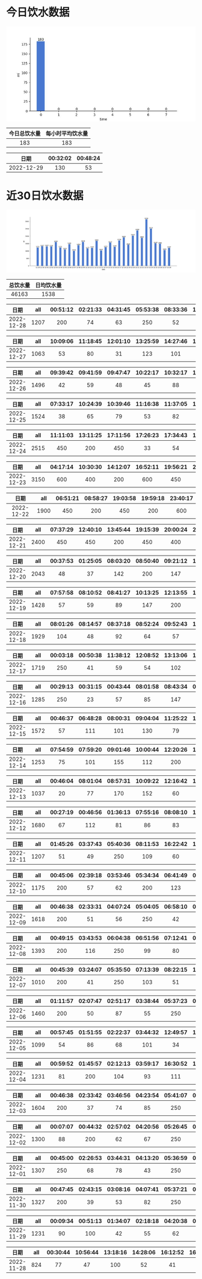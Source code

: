 # 今日饮水数据

<div align=center>
<img src="today.jpg" style="zoom: 100%;" />

| 今日总饮水量 | 每小时平均饮水量 |
| :----: | :----: |
| 183 | 183 |
</div>

| 日期 | 00:32:02 | 00:48:24 |
| :----: | :----: | :----: |
| 2022-12-29 | 130 | 53 |

# 近30日饮水数据

<div align=center>
<img src="30.jpg"style="zoom: 100%;" />

| 总饮水量 | 日均饮水量 |
| :----: | :----: |
| 46163 | 1538 |
</div>

| 日期 | all | 00:51:12 | 02:21:33 | 04:31:45 | 05:53:38 | 08:33:36 | 16:30:17 | 17:44:14 | 18:32:36 | 19:00:07 | 19:20:14 | 20:24:00 | 22:34:43 | 23:03:03 | 23:42:38 |
| :----: | :----: | :----: | :----: | :----: | :----: | :----: | :----: | :----: | :----: | :----: | :----: | :----: | :----: | :----: | :----: |
| 2022-12-28 | 1207 | 200 | 74 | 63 | 250 | 52 | 90 | 46 | 14 | 55 | 62 | 33 | 136 | 58 | 74 |

| 日期 | all | 10:09:06 | 11:18:45 | 12:01:10 | 13:25:59 | 14:27:46 | 14:43:08 | 14:55:12 | 15:29:39 | 20:01:41 | 20:25:26 | 20:44:07 | 22:20:06 |
| :----: | :----: | :----: | :----: | :----: | :----: | :----: | :----: | :----: | :----: | :----: | :----: | :----: | :----: |
| 2022-12-27 | 1063 | 53 | 80 | 31 | 123 | 101 | 62 | 43 | 62 | 200 | 116 | 113 | 79 |

| 日期 | all | 09:39:42 | 09:41:59 | 09:47:47 | 10:22:17 | 10:32:17 | 10:58:59 | 11:30:10 | 11:51:34 | 11:55:48 | 12:25:27 | 13:07:18 | 13:24:34 | 17:47:28 | 18:02:15 | 18:18:51 | 19:30:16 | 19:36:16 | 19:48:17 | 20:02:30 | 20:45:22 | 20:49:34 | 21:10:06 | 22:07:38 | 22:48:33 | 22:54:23 |
| :----: | :----: | :----: | :----: | :----: | :----: | :----: | :----: | :----: | :----: | :----: | :----: | :----: | :----: | :----: | :----: | :----: | :----: | :----: | :----: | :----: | :----: | :----: | :----: | :----: | :----: | :----: |
| 2022-12-26 | 1496 | 42 | 59 | 48 | 45 | 88 | 69 | 42 | 18 | 29 | 200 | 58 | 56 | 85 | 50 | 20 | 55 | 64 | 72 | 110 | 46 | 41 | 60 | 31 | 44 | 64 |

| 日期 | all | 07:33:17 | 10:24:39 | 10:39:46 | 11:16:38 | 11:37:05 | 12:41:47 | 13:18:58 | 14:12:17 | 15:24:38 | 15:32:22 | 15:36:33 | 16:38:19 | 16:53:15 | 17:55:28 | 18:14:31 | 18:33:58 | 19:23:03 | 19:59:55 | 20:10:25 | 20:25:14 | 21:29:52 | 21:31:51 | 22:20:41 | 22:35:34 |
| :----: | :----: | :----: | :----: | :----: | :----: | :----: | :----: | :----: | :----: | :----: | :----: | :----: | :----: | :----: | :----: | :----: | :----: | :----: | :----: | :----: | :----: | :----: | :----: | :----: | :----: |
| 2022-12-25 | 1524 | 38 | 65 | 79 | 53 | 82 | 101 | 34 | 78 | 61 | 37 | 16 | 72 | 27 | 42 | 55 | 67 | 200 | 89 | 75 | 73 | 82 | 20 | 51 | 27 |

| 日期 | all | 11:11:03 | 13:11:25 | 17:11:56 | 17:26:23 | 17:34:43 | 17:39:42 | 17:48:52 | 18:10:21 | 18:12:42 | 18:26:57 | 18:33:57 | 18:39:56 | 18:49:23 | 18:51:39 | 19:03:26 | 19:08:35 | 19:58:06 | 20:09:14 | 20:13:03 | 20:25:32 | 20:32:41 | 20:40:57 | 20:44:56 | 20:51:25 | 20:55:32 | 21:03:57 | 21:10:02 | 21:28:31 | 21:44:42 | 21:52:52 | 22:21:15 |
| :----: | :----: | :----: | :----: | :----: | :----: | :----: | :----: | :----: | :----: | :----: | :----: | :----: | :----: | :----: | :----: | :----: | :----: | :----: | :----: | :----: | :----: | :----: | :----: | :----: | :----: | :----: | :----: | :----: | :----: | :----: | :----: | :----: |
| 2022-12-24 | 2515 | 450 | 200 | 450 | 33 | 54 | 9 | 94 | 11 | 24 | 41 | 55 | 33 | 59 | 50 | 18 | 51 | 200 | 26 | 58 | 60 | 40 | 49 | 44 | 37 | 61 | 89 | 37 | 47 | 69 | 31 | 35 |

| 日期 | all | 04:17:14 | 10:30:30 | 14:12:07 | 16:52:11 | 19:56:21 | 20:33:04 | 22:11:35 |
| :----: | :----: | :----: | :----: | :----: | :----: | :----: | :----: | :----: |
| 2022-12-23 | 3150 | 600 | 400 | 200 | 600 | 450 | 450 | 450 |

| 日期 | all | 06:51:21 | 08:58:27 | 19:03:58 | 19:59:18 | 23:40:17 |
| :----: | :----: | :----: | :----: | :----: | :----: | :----: |
| 2022-12-22 | 1900 | 450 | 200 | 450 | 200 | 600 |

| 日期 | all | 07:37:29 | 12:40:10 | 13:45:44 | 19:15:39 | 20:00:24 | 20:21:06 |
| :----: | :----: | :----: | :----: | :----: | :----: | :----: | :----: |
| 2022-12-21 | 2400 | 450 | 450 | 200 | 450 | 400 | 450 |

| 日期 | all | 00:37:53 | 01:25:05 | 08:03:20 | 08:50:40 | 09:21:12 | 10:27:31 | 11:31:44 | 12:23:06 | 13:32:36 | 15:07:03 | 15:22:22 | 19:26:53 | 19:27:53 | 19:29:13 | 19:31:01 | 19:35:41 | 19:39:31 | 19:45:19 | 20:18:56 | 20:29:36 | 20:33:36 | 20:38:33 | 20:45:31 | 20:54:30 |
| :----: | :----: | :----: | :----: | :----: | :----: | :----: | :----: | :----: | :----: | :----: | :----: | :----: | :----: | :----: | :----: | :----: | :----: | :----: | :----: | :----: | :----: | :----: | :----: | :----: | :----: |
| 2022-12-20 | 2043 | 48 | 37 | 142 | 200 | 147 | 99 | 76 | 200 | 111 | 103 | 73 | 60 | 38 | 33 | 56 | 35 | 44 | 27 | 233 | 45 | 77 | 89 | 55 | 15 |

| 日期 | all | 07:57:58 | 08:10:52 | 08:41:27 | 10:13:25 | 12:13:55 | 13:00:18 | 14:59:55 | 15:27:21 | 16:49:06 | 17:17:12 | 18:20:40 | 19:16:36 | 20:16:47 | 21:49:07 | 23:09:26 |
| :----: | :----: | :----: | :----: | :----: | :----: | :----: | :----: | :----: | :----: | :----: | :----: | :----: | :----: | :----: | :----: | :----: |
| 2022-12-19 | 1428 | 57 | 59 | 89 | 147 | 200 | 81 | 76 | 79 | 57 | 200 | 110 | 72 | 91 | 50 | 60 |

| 日期 | all | 08:01:26 | 08:14:57 | 08:37:18 | 08:52:24 | 09:52:43 | 10:57:46 | 12:41:27 | 14:28:51 | 17:14:56 | 17:44:23 | 18:36:28 | 19:38:42 | 20:15:32 | 20:44:19 | 21:36:44 | 22:46:38 | 23:33:06 |
| :----: | :----: | :----: | :----: | :----: | :----: | :----: | :----: | :----: | :----: | :----: | :----: | :----: | :----: | :----: | :----: | :----: | :----: | :----: |
| 2022-12-18 | 1929 | 104 | 48 | 92 | 64 | 57 | 79 | 200 | 400 | 200 | 76 | 75 | 45 | 85 | 95 | 250 | 28 | 31 |

| 日期 | all | 00:03:18 | 00:50:38 | 11:38:12 | 12:08:52 | 13:13:06 | 14:07:58 | 14:17:02 | 14:35:02 | 17:18:02 | 17:57:20 | 18:12:05 | 18:33:41 | 19:20:32 | 20:11:45 | 20:27:56 | 21:18:51 | 21:51:56 | 22:43:10 | 23:48:44 |
| :----: | :----: | :----: | :----: | :----: | :----: | :----: | :----: | :----: | :----: | :----: | :----: | :----: | :----: | :----: | :----: | :----: | :----: | :----: | :----: | :----: |
| 2022-12-17 | 1719 | 250 | 41 | 59 | 54 | 102 | 146 | 73 | 61 | 29 | 61 | 450 | 32 | 42 | 35 | 44 | 51 | 69 | 94 | 26 |

| 日期 | all | 00:29:13 | 00:31:15 | 00:43:44 | 08:01:58 | 08:43:34 | 09:44:08 | 10:23:42 | 13:05:52 | 13:06:24 | 15:21:21 | 16:37:38 | 18:07:54 | 23:30:09 |
| :----: | :----: | :----: | :----: | :----: | :----: | :----: | :----: | :----: | :----: | :----: | :----: | :----: | :----: | :----: |
| 2022-12-16 | 1285 | 250 | 23 | 57 | 85 | 147 | 104 | 95 | 200 | 61 | 90 | 53 | 67 | 53 |

| 日期 | all | 00:46:37 | 06:48:28 | 08:00:31 | 09:04:04 | 11:25:22 | 12:24:40 | 13:27:41 | 14:19:43 | 15:24:13 | 17:14:35 | 18:35:08 | 20:10:26 | 20:45:08 | 21:38:30 |
| :----: | :----: | :----: | :----: | :----: | :----: | :----: | :----: | :----: | :----: | :----: | :----: | :----: | :----: | :----: | :----: |
| 2022-12-15 | 1572 | 57 | 111 | 101 | 130 | 79 | 200 | 121 | 74 | 102 | 200 | 41 | 91 | 65 | 200 |

| 日期 | all | 07:54:59 | 07:59:20 | 09:01:46 | 10:00:44 | 12:20:26 | 13:01:20 | 16:36:36 | 19:27:35 | 20:41:59 | 22:41:20 |
| :----: | :----: | :----: | :----: | :----: | :----: | :----: | :----: | :----: | :----: | :----: | :----: |
| 2022-12-14 | 1253 | 75 | 101 | 155 | 112 | 200 | 96 | 78 | 111 | 75 | 250 |

| 日期 | all | 00:46:04 | 08:01:04 | 08:57:31 | 10:09:22 | 12:16:42 | 13:04:32 | 15:12:25 | 16:59:31 | 18:33:33 | 19:17:14 | 20:20:30 | 20:59:53 | 23:52:22 |
| :----: | :----: | :----: | :----: | :----: | :----: | :----: | :----: | :----: | :----: | :----: | :----: | :----: | :----: | :----: |
| 2022-12-13 | 1037 | 20 | 77 | 170 | 152 | 60 | 67 | 72 | 72 | 77 | 87 | 74 | 66 | 43 |

| 日期 | all | 00:27:19 | 00:46:56 | 01:36:13 | 07:55:16 | 08:08:10 | 10:00:51 | 11:29:45 | 12:14:15 | 13:02:48 | 15:12:14 | 17:19:07 | 17:33:44 | 21:17:04 | 22:55:59 | 23:32:13 |
| :----: | :----: | :----: | :----: | :----: | :----: | :----: | :----: | :----: | :----: | :----: | :----: | :----: | :----: | :----: | :----: | :----: |
| 2022-12-12 | 1680 | 67 | 112 | 81 | 86 | 83 | 59 | 105 | 200 | 122 | 64 | 200 | 78 | 250 | 84 | 89 |

| 日期 | all | 01:45:26 | 03:37:43 | 05:40:36 | 08:11:53 | 16:22:42 | 17:28:22 | 18:07:18 | 19:01:18 | 20:32:58 | 20:54:22 | 22:18:07 | 23:05:54 | 23:36:14 |
| :----: | :----: | :----: | :----: | :----: | :----: | :----: | :----: | :----: | :----: | :----: | :----: | :----: | :----: | :----: |
| 2022-12-11 | 1207 | 51 | 49 | 250 | 109 | 60 | 41 | 84 | 300 | 45 | 29 | 44 | 96 | 49 |

| 日期 | all | 00:45:06 | 02:39:18 | 03:53:46 | 05:34:34 | 06:41:49 | 08:23:36 | 17:34:21 | 18:34:43 | 18:47:32 | 20:20:58 | 23:21:12 |
| :----: | :----: | :----: | :----: | :----: | :----: | :----: | :----: | :----: | :----: | :----: | :----: | :----: |
| 2022-12-10 | 1175 | 200 | 57 | 62 | 200 | 123 | 49 | 59 | 200 | 84 | 88 | 53 |

| 日期 | all | 00:46:38 | 02:33:31 | 04:07:24 | 05:04:05 | 06:58:10 | 07:49:28 | 08:10:27 | 08:40:25 | 09:19:01 | 09:50:18 | 11:24:45 | 12:24:31 | 14:50:15 | 20:33:36 | 22:34:10 |
| :----: | :----: | :----: | :----: | :----: | :----: | :----: | :----: | :----: | :----: | :----: | :----: | :----: | :----: | :----: | :----: | :----: |
| 2022-12-09 | 1618 | 200 | 51 | 56 | 250 | 42 | 39 | 52 | 57 | 45 | 85 | 150 | 65 | 67 | 59 | 400 |

| 日期 | all | 00:49:15 | 03:43:53 | 06:04:38 | 06:51:56 | 07:12:41 | 07:35:44 | 08:43:25 | 16:03:05 | 16:38:28 | 18:14:53 | 19:04:58 | 19:34:27 | 20:18:41 | 22:44:54 |
| :----: | :----: | :----: | :----: | :----: | :----: | :----: | :----: | :----: | :----: | :----: | :----: | :----: | :----: | :----: | :----: |
| 2022-12-08 | 1393 | 200 | 116 | 250 | 99 | 80 | 93 | 54 | 29 | 84 | 123 | 39 | 63 | 58 | 105 |

| 日期 | all | 00:45:39 | 03:24:07 | 05:35:50 | 07:13:39 | 08:22:15 | 17:01:14 | 17:30:07 | 18:02:02 | 18:50:26 | 19:22:48 | 20:29:35 | 22:44:43 | 23:52:02 |
| :----: | :----: | :----: | :----: | :----: | :----: | :----: | :----: | :----: | :----: | :----: | :----: | :----: | :----: | :----: |
| 2022-12-07 | 1010 | 200 | 41 | 250 | 103 | 51 | 53 | 41 | 48 | 63 | 78 | 30 | 28 | 24 |

| 日期 | all | 01:11:57 | 02:07:47 | 02:51:17 | 03:38:44 | 05:37:23 | 07:43:06 | 08:23:47 | 08:56:46 | 09:28:07 | 17:56:37 | 18:14:40 | 18:52:55 | 19:19:19 | 20:31:02 | 22:21:09 | 23:27:05 |
| :----: | :----: | :----: | :----: | :----: | :----: | :----: | :----: | :----: | :----: | :----: | :----: | :----: | :----: | :----: | :----: | :----: | :----: |
| 2022-12-06 | 1460 | 200 | 50 | 87 | 55 | 250 | 106 | 51 | 15 | 40 | 59 | 82 | 200 | 93 | 117 | 25 | 30 |

| 日期 | all | 00:57:45 | 01:51:55 | 02:22:37 | 03:44:32 | 12:49:57 | 13:55:58 | 14:40:12 | 15:57:49 | 16:29:30 | 20:09:56 | 20:24:08 | 20:56:51 | 21:55:38 | 22:24:52 | 22:54:53 | 23:33:11 |
| :----: | :----: | :----: | :----: | :----: | :----: | :----: | :----: | :----: | :----: | :----: | :----: | :----: | :----: | :----: | :----: | :----: | :----: |
| 2022-12-05 | 1099 | 54 | 86 | 68 | 101 | 34 | 52 | 24 | 86 | 122 | 76 | 47 | 52 | 57 | 30 | 63 | 147 |

| 日期 | all | 00:59:52 | 01:45:57 | 02:12:13 | 03:59:17 | 16:30:52 | 19:25:02 | 19:55:33 | 20:15:32 | 20:48:58 | 21:20:45 | 22:03:09 | 23:08:13 | 23:28:49 | 23:51:14 |
| :----: | :----: | :----: | :----: | :----: | :----: | :----: | :----: | :----: | :----: | :----: | :----: | :----: | :----: | :----: | :----: |
| 2022-12-04 | 1231 | 81 | 200 | 104 | 93 | 111 | 67 | 41 | 82 | 74 | 57 | 97 | 49 | 89 | 86 |

| 日期 | all | 00:46:38 | 02:33:42 | 03:46:56 | 04:23:54 | 05:41:07 | 07:42:56 | 09:28:47 | 17:42:17 | 18:19:57 | 19:38:35 | 20:01:38 | 21:01:32 | 21:26:13 | 21:55:39 | 22:32:47 | 22:56:11 |
| :----: | :----: | :----: | :----: | :----: | :----: | :----: | :----: | :----: | :----: | :----: | :----: | :----: | :----: | :----: | :----: | :----: | :----: |
| 2022-12-03 | 1604 | 200 | 37 | 74 | 85 | 250 | 250 | 39 | 101 | 96 | 79 | 93 | 78 | 55 | 84 | 47 | 36 |

| 日期 | all | 00:07:07 | 00:44:32 | 02:57:02 | 04:20:56 | 05:26:45 | 07:48:09 | 09:02:41 | 10:20:36 | 11:01:09 | 12:01:49 | 20:44:54 | 22:46:55 |
| :----: | :----: | :----: | :----: | :----: | :----: | :----: | :----: | :----: | :----: | :----: | :----: | :----: | :----: |
| 2022-12-02 | 1300 | 88 | 200 | 62 | 67 | 250 | 45 | 56 | 40 | 68 | 200 | 108 | 116 |

| 日期 | all | 00:45:00 | 02:26:53 | 03:44:31 | 04:13:20 | 05:36:59 | 07:12:02 | 07:53:58 | 09:06:30 | 18:06:16 | 20:36:29 | 22:28:20 | 22:53:12 |
| :----: | :----: | :----: | :----: | :----: | :----: | :----: | :----: | :----: | :----: | :----: | :----: | :----: | :----: |
| 2022-12-01 | 1307 | 250 | 68 | 78 | 43 | 250 | 57 | 63 | 37 | 150 | 87 | 122 | 102 |

| 日期 | all | 00:47:45 | 02:43:15 | 03:08:16 | 04:07:41 | 05:37:21 | 07:31:29 | 08:15:31 | 08:59:00 | 18:03:47 | 19:48:09 | 20:35:26 | 20:55:43 | 23:39:53 |
| :----: | :----: | :----: | :----: | :----: | :----: | :----: | :----: | :----: | :----: | :----: | :----: | :----: | :----: | :----: |
| 2022-11-30 | 1327 | 200 | 39 | 53 | 82 | 250 | 29 | 73 | 81 | 200 | 86 | 91 | 88 | 55 |

| 日期 | all | 00:09:34 | 00:51:13 | 01:34:07 | 02:18:18 | 04:20:38 | 05:12:48 | 05:33:08 | 07:14:01 | 08:20:54 | 16:14:10 | 18:31:03 | 19:09:44 | 20:32:16 | 23:24:01 |
| :----: | :----: | :----: | :----: | :----: | :----: | :----: | :----: | :----: | :----: | :----: | :----: | :----: | :----: | :----: | :----: |
| 2022-11-29 | 1231 | 90 | 100 | 42 | 55 | 62 | 112 | 200 | 89 | 80 | 68 | 77 | 82 | 87 | 87 |

| 日期 | all | 00:30:44 | 10:56:44 | 13:18:16 | 14:28:06 | 16:12:52 | 16:39:14 | 17:06:47 | 20:28:05 | 21:46:12 |
| :----: | :----: | :----: | :----: | :----: | :----: | :----: | :----: | :----: | :----: | :----: |
| 2022-11-28 | 824 | 77 | 47 | 100 | 52 | 41 | 79 | 77 | 66 | 285 |

